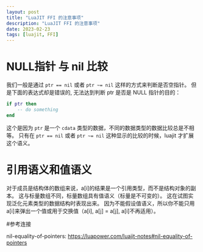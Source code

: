 ```yaml
---
layout: post
title: "LuaJIT FFI 的注意事项"
description: "LuaJIT FFI 的注意事项"
date: 2023-02-23
tags: [luajit, FFI]
---
```


# NULL指针 与 nil 比较

我们一般是通过 `ptr == nil` 或者 `ptr ~= nil` 这样的方式来判断是否空指针。
但是下面的表达式却是错误的, 无法达到判断 ptr 是否是 NULL 指针的目的：

```lua
if ptr then
    -- do something
end
```

这个是因为 `ptr` 是一个 `cdata` 类型的数据，不同的数据类型的数据比较总是不相等。
只有在 `ptr == nil` 或者 `ptr ~= nil` 这种显示的比较的时候，luajit 才扩展这个语义。


# 引用语义和值语义

对于成员是结构体的数组来说，a[i]的结果是一个引用类型，而不是结构对象的副本。
这与标量数组不同，标量数组具有值语义（标量是不可变的）。
这在试图实现泛化元素类型的数据结构时表现出来。
因为不能假设值语义，所以你不能只用a[i]来弹出一个值或用于交换值（a[i], a[j] = a[j], a[i]不再适用）。

#参考连接

nil-equality-of-pointers: https://luapower.com/luajit-notes#nil-equality-of-pointers
